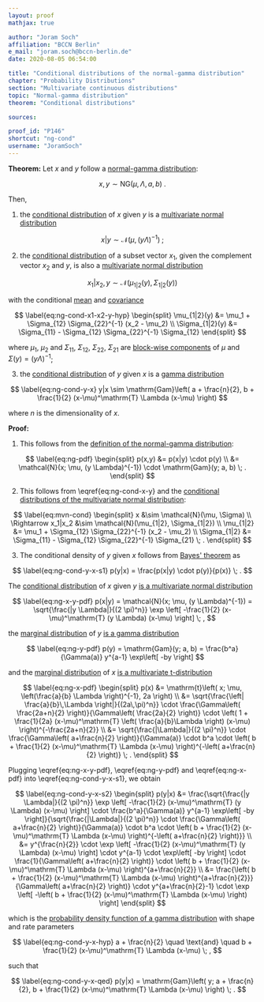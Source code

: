 ```yaml
---
layout: proof
mathjax: true

author: "Joram Soch"
affiliation: "BCCN Berlin"
e_mail: "joram.soch@bccn-berlin.de"
date: 2020-08-05 06:54:00

title: "Conditional distributions of the normal-gamma distribution"
chapter: "Probability Distributions"
section: "Multivariate continuous distributions"
topic: "Normal-gamma distribution"
theorem: "Conditional distributions"

sources:

proof_id: "P146"
shortcut: "ng-cond"
username: "JoramSoch"
---
```



**Theorem:** Let $x$ and $y$ follow a [normal-gamma distribution](/D/ng):

$$ \label{eq:ng}
x,y \sim \mathrm{NG}(\mu, \Lambda, a, b) \; .
$$

Then,

1) the [conditional distribution](/D/dist-cond) of $x$ given $y$ is a [multivariate normal distribution](/D/mvn)

$$ \label{eq:ng-cond-x-y}
x|y \sim \mathcal{N}(\mu, (y \Lambda)^{-1}) \; ;
$$

2) the [conditional distribution](/D/dist-cond) of a subset vector $x_1$, given the complement vector $x_2$ and $y$, is also a [multivariate normal distribution](/D/mvn)

$$ \label{eq:ng-cond-x1-x2-y}
x_1|x_2,y \sim \mathcal{N}(\mu_{1|2}(y), \Sigma_{1|2}(y))
$$

with the conditional [mean](/D/mean) and [covariance](/D/cov)

$$ \label{eq:ng-cond-x1-x2-y-hyp}
\begin{split}
\mu_{1|2}(y) &= \mu_1 + \Sigma_{12} \Sigma_{22}^{-1} (x_2 - \mu_2) \\
\Sigma_{1|2}(y) &= \Sigma_{11} - \Sigma_{12} \Sigma_{22}^{-1} \Sigma_{12}
\end{split}
$$

where $\mu_1$, $\mu_2$ and $\Sigma_{11}$, $\Sigma_{12}$, $\Sigma_{22}$, $\Sigma_{21}$ are [block-wise components](/P/mvn-cond) of $\mu$ and $\Sigma(y) = (y \Lambda)^{-1}$;

3) the [conditional distribution](/D/dist-cond) of $y$ given $x$ is a [gamma distribution](/D/gam)

$$ \label{eq:ng-cond-y-x}
y|x \sim \mathrm{Gam}\left( a + \frac{n}{2}, b + \frac{1}{2} (x-\mu)^\mathrm{T} \Lambda (x-\mu) \right)
$$

where $n$ is the dimensionality of $x$.


**Proof:**

1) This follows from the [definition of the normal-gamma distribution](/D/ng):

$$ \label{eq:ng-pdf}
\begin{split}
p(x,y) &= p(x|y) \cdot p(y) \\
&= \mathcal{N}(x; \mu, (y \Lambda)^{-1}) \cdot \mathrm{Gam}(y; a, b) \; .
\end{split}
$$

2) This follows from \eqref{eq:ng-cond-x-y} and the [conditional distributions of the multivariate normal distribution](/P/mvn-cond):

$$ \label{eq:mvn-cond}
\begin{split}
x &\sim \mathcal{N}(\mu, \Sigma) \\
\Rightarrow x_1|x_2 &\sim \mathcal{N}(\mu_{1|2}, \Sigma_{1|2}) \\
\mu_{1|2} &= \mu_1 + \Sigma_{12} \Sigma_{22}^{-1} (x_2 - \mu_2) \\
\Sigma_{1|2} &= \Sigma_{11} - \Sigma_{12} \Sigma_{22}^{-1} \Sigma_{21} \; .
\end{split}
$$

3) The conditional density of $y$ given $x$ follows from [Bayes' theorem](/P/bayes-th) as

$$ \label{eq:ng-cond-y-x-s1}
p(y|x) = \frac{p(x|y) \cdot p(y)}{p(x)} \; .
$$

The [conditional distribution](/D/dist-cond) of $x$ given $y$ [is a multivariate normal distribution](/P/ng-pdf)

$$ \label{eq:ng-x-y-pdf}
p(x|y) = \mathcal{N}(x; \mu, (y \Lambda)^{-1}) = \sqrt{\frac{|y \Lambda|}{(2 \pi)^n}} \exp \left[ -\frac{1}{2} (x-\mu)^\mathrm{T} (y \Lambda) (x-\mu) \right] \; ,
$$

the [marginal distribution](/D/dist-marg) of $y$ [is a gamma distribution](/P/ng-marg)

$$ \label{eq:ng-y-pdf}
p(y) = \mathrm{Gam}(y; a, b) = \frac{b^a}{\Gamma(a)} y^{a-1} \exp\left[ -by \right]
$$

and the [marginal distribution](/D/dist-marg) of $x$ [is a multivariate t-distribution](/P/ng-marg)

$$ \label{eq:ng-x-pdf}
\begin{split}
p(x) &= \mathrm{t}\left( x; \mu, \left(\frac{a}{b} \Lambda \right)^{-1}, 2a \right) \\
&= \sqrt{\frac{\left| \frac{a}{b}\,\Lambda \right|}{(2a\,\pi)^n}} \cdot \frac{\Gamma\left( \frac{2a+n}{2} \right)}{\Gamma\left( \frac{2a}{2} \right)} \cdot \left( 1 + \frac{1}{2a} (x-\mu)^\mathrm{T} \left( \frac{a}{b}\Lambda \right) (x-\mu) \right)^{-\frac{2a+n}{2}} \\
&= \sqrt{\frac{|\Lambda|}{(2 \pi)^n}} \cdot \frac{\Gamma\left( a+\frac{n}{2} \right)}{\Gamma(a)} \cdot b^a \cdot \left( b + \frac{1}{2} (x-\mu)^\mathrm{T} \Lambda (x-\mu) \right)^{-\left( a+\frac{n}{2} \right)} \; .
\end{split}
$$

Plugging \eqref{eq:ng-x-y-pdf}, \eqref{eq:ng-y-pdf} and \eqref{eq:ng-x-pdf} into \eqref{eq:ng-cond-y-x-s1}, we obtain

$$ \label{eq:ng-cond-y-x-s2}
\begin{split}
p(y|x) &= \frac{\sqrt{\frac{|y \Lambda|}{(2 \pi)^n}} \exp \left[ -\frac{1}{2} (x-\mu)^\mathrm{T} (y \Lambda) (x-\mu) \right] \cdot \frac{b^a}{\Gamma(a)} y^{a-1} \exp\left[ -by \right]}{\sqrt{\frac{|\Lambda|}{(2 \pi)^n}} \cdot \frac{\Gamma\left( a+\frac{n}{2} \right)}{\Gamma(a)} \cdot b^a \cdot \left( b + \frac{1}{2} (x-\mu)^\mathrm{T} \Lambda (x-\mu) \right)^{-\left( a+\frac{n}{2} \right)}} \\
&= y^{\frac{n}{2}} \cdot \exp \left[ -\frac{1}{2} (x-\mu)^\mathrm{T} (y \Lambda) (x-\mu) \right] \cdot y^{a-1} \cdot \exp\left[ -by \right] \cdot \frac{1}{\Gamma\left( a+\frac{n}{2} \right)} \cdot \left( b + \frac{1}{2} (x-\mu)^\mathrm{T} \Lambda (x-\mu) \right)^{a+\frac{n}{2}} \\
&= \frac{\left( b + \frac{1}{2} (x-\mu)^\mathrm{T} \Lambda (x-\mu) \right)^{a+\frac{n}{2}}}{\Gamma\left( a+\frac{n}{2} \right)} \cdot y^{a+\frac{n}{2}-1} \cdot \exp \left[ -\left( b + \frac{1}{2} (x-\mu)^\mathrm{T} \Lambda (x-\mu) \right) \right]
\end{split}
$$

which is the [probability density function of a gamma distribution](/P/gam-pdf) with shape and rate parameters

$$ \label{eq:ng-cond-y-x-hyp}
a + \frac{n}{2} \quad \text{and} \quad b + \frac{1}{2} (x-\mu)^\mathrm{T} \Lambda (x-\mu) \; ,
$$

such that

$$ \label{eq:ng-cond-y-x-qed}
p(y|x) = \mathrm{Gam}\left( y; a + \frac{n}{2}, b + \frac{1}{2} (x-\mu)^\mathrm{T} \Lambda (x-\mu) \right) \; .
$$